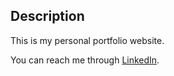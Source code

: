 ## Description

This is my personal portfolio website.

You can reach me through [LinkedIn](https://www.linkedin.com/in/rutuparnarout/).

